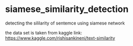 # siamese_similarity_detection
detecting the sililarity of sentemce using siamese network 

the data set is taken from kaggle
link: https://www.kaggle.com/rishisankineni/text-similarity

